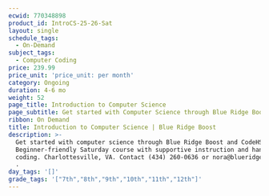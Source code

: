 ```yaml
---
ecwid: 770348898
product_id: IntroCS-25-26-Sat
layout: single
schedule_tags:
  - On-Demand
subject_tags:
  - Computer Coding
price: 239.99
price_unit: 'price_unit: per month'
category: Ongoing
duration: 4-6 mo
weight: 52
page_title: Introduction to Computer Science
page_subtitle: Get started with Computer Science through Blue Ridge Boost and CodeHS!
ribbon: On Demand
title: Introduction to Computer Science | Blue Ridge Boost
description: >-
  Get started with computer science through Blue Ridge Boost and CodeHS.
  Beginner-friendly Saturday course with supportive instruction and hands-on
  coding. Charlottesville, VA. Contact (434) 260-0636 or nora@blueridgeboost.com
  .
day_tags: '[]'
grade_tags: '["7th","8th","9th","10th","11th","12th"]'
---
```


